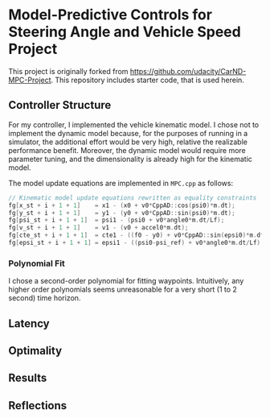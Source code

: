 # Model-Predictive Controls for Steering Angle and Vehicle Speed Project

This project is originally forked from https://github.com/udacity/CarND-MPC-Project. This repository includes starter code, that is used herein.

## Controller Structure

For my controller, I implemented the vehicle kinematic model.  I chose not to implement the dynamic model because, for the purposes of running in a simulator, the additional effort would be very high, relative the realizable performance benefit.  Moreover, the dynamic model would require more parameter tuning, and the dimensionality is already high for the kinematic model.

The model update equations are implemented in `MPC.cpp` as follows:

```C++
// Kinematic model update equations rewritten as equality constraints
fg[x_st + i + 1 + 1]    = x1 - (x0 + v0*CppAD::cos(psi0)*m.dt);           // x(t+dt) = x(t) + v(t)*cos(psi(t))*dt
fg[y_st + i + 1 + 1]    = y1 - (y0 + v0*CppAD::sin(psi0)*m.dt);           // y(t+dt) = y(t) + v(t)*sin(psi(t))*dt
fg[psi_st + i + 1 + 1]  = psi1 - (psi0 + v0*angle0*m.dt/Lf);              // psi(t+dt) = psi(t) + v(t)*delta(t)*dt/Lf
fg[v_st + i + 1 + 1]    = v1 - (v0 + accel0*m.dt);                        // v(t+dt) = v(t) + a(t)*dt
fg[cte_st + i + 1 + 1]  = cte1 - ((f0 - y0) + v0*CppAD::sin(epsi0)*m.dt); // cte(t+dt) = cte(t) + v(t)*sin(epsi(t))*dt
fg[epsi_st + i + 1 + 1] = epsi1 - ((psi0-psi_ref) + v0*angle0*m.dt/Lf);   // epsi(t+dt) = epsi(t) + v(t)*delta(t)*dt
```

### Polynomial Fit

I chose a second-order polynomial for fitting waypoints.  Intuitively, any higher order polynomials seems unreasonable for a very short (1 to 2 second) time horizon.



## Latency

## Optimality

## Results

## Reflections
